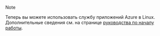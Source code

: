 > [!NOTE]
> Теперь вы можете использовать службу приложений Azure в Linux. Дополнительные сведения см. на странице [руководства по началу работы](../articles/app-service/app-service-linux-readme.md).
> 
> 



<!--HONumber=Nov16_HO2-->


